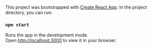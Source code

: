 This project was bootstrapped with [Create React App](https://github.com/facebook/create-react-app).
In the project directory, you can run:
### `npm start`

Runs the app in the development mode.\
Open [http://localhost:3000](http://localhost:3000) to view it in your browser.

